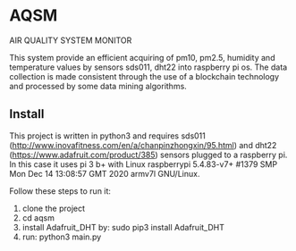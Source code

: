 # AQSM
AIR QUALITY SYSTEM MONITOR

This system provide an efficient acquiring of pm10, pm2.5, humidity and temperature values by sensors sds011, dht22 into raspberry pi os.
The data collection is made consistent through the use of a blockchain technology and processed by some data mining algorithms.

## Install
This project is written in python3 and requires sds011 (http://www.inovafitness.com/en/a/chanpinzhongxin/95.html) and dht22 (https://www.adafruit.com/product/385) sensors plugged to a raspberry pi. In this case it uses pi 3 b+ with Linux raspberrypi 5.4.83-v7+ #1379 SMP Mon Dec 14 13:08:57 GMT 2020 armv7l GNU/Linux.

Follow these steps to run it:

1. clone the project
2. cd aqsm
2. install Adafruit_DHT by: sudo pip3 install Adafruit_DHT
3. run: python3 main.py
